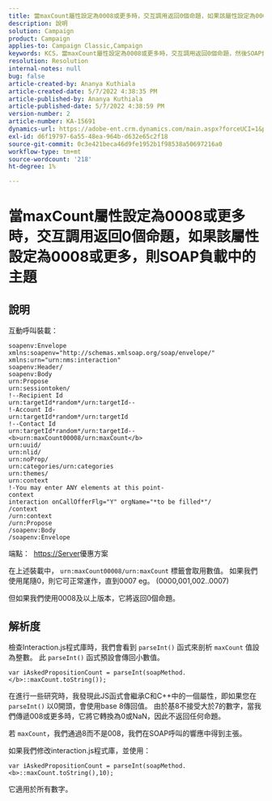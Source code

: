 ```yaml
---
title: 當maxCount屬性設定為0008或更多時，交互調用返回0個命題，如果該屬性設定為0008或更多，則SOAP負載中的主題
description: 說明
solution: Campaign
product: Campaign
applies-to: Campaign Classic,Campaign
keywords: KCS，當maxCount屬性設定為0008或更多時，交互調用返回0個命題，然後SOAP負載中的主題
resolution: Resolution
internal-notes: null
bug: false
article-created-by: Ananya Kuthiala
article-created-date: 5/7/2022 4:38:35 PM
article-published-by: Ananya Kuthiala
article-published-date: 5/7/2022 4:38:59 PM
version-number: 2
article-number: KA-15691
dynamics-url: https://adobe-ent.crm.dynamics.com/main.aspx?forceUCI=1&pagetype=entityrecord&etn=knowledgearticle&id=c131d121-24ce-ec11-a7b5-0022480a8e40
exl-id: d6f19797-6a55-48ea-964b-d632e65c2f18
source-git-commit: 0c3e421beca46d9fe1952b1f98538a50697216a0
workflow-type: tm+mt
source-wordcount: '218'
ht-degree: 1%

---
```


# 當maxCount屬性設定為0008或更多時，交互調用返回0個命題，如果該屬性設定為0008或更多，則SOAP負載中的主題

## 說明


互動呼叫裝載：


```
soapenv:Envelope xmlns:soapenv="http://schemas.xmlsoap.org/soap/envelope/" xmlns:urn="urn:nms:interaction"
soapenv:Header/
soapenv:Body
urn:Propose
urn:sessiontoken/
!--Recipient Id
urn:targetId*random*/urn:targetId--
!-Account Id-
urn:targetId*random*/urn:targetId
!--Contact Id
urn:targetId*random*/urn:targetId--
<b>urn:maxCount00008/urn:maxCount</b>
urn:uuid/
urn:nlid/
urn:noProp/
urn:categories/urn:categories
urn:themes/
urn:context
!-You may enter ANY elements at this point-
context
interaction onCallOfferFlg="Y" orgName="*to be filled*"/
/context
/urn:context
/urn:Propose
/soapenv:Body
/soapenv:Envelope
```


端點： 
[https://Server](https://floridapowerandlight-mkt-stage3.campaign.adobe.com/interaction/liveRcp/nba "追蹤連結")優惠方案



在上述裝載中， `urn:maxCount00008/urn:maxCount` 標籤會取用數值。 如果我們使用尾隨0，則它可正常運作，直到0007 eg。 (0000,001,002..0007)



但如果我們使用0008及以上版本，它將返回0個命題。


## 解析度


檢查Interaction.js程式庫時，我們會看到 `parseInt()` 函式來剖析 `maxCount` 值設為整數。 此 `parseInt()` 函式預設會傳回小數值。


`var iAskedPropositionCount = parseInt(soapMethod.</b>::maxCount.toString());`



在進行一些研究時，我發現此JS函式會繼承C和C++中的一個屬性，即如果您在 `parseInt()` 以0開頭，會使用base 8傳回值。 由於基8不接受大於7的數字，當我們傳遞008或更多時，它將它轉換為0或NaN，因此不返回任何命題。

若 `maxCount`，我們通過8而不是008，我們在SOAP呼叫的響應中得到主張。



如果我們修改interaction.js程式庫，並使用：



`var iAskedPropositionCount = parseInt(soapMethod.<b>::maxCount.toString(),10);`



它適用於所有數字。
